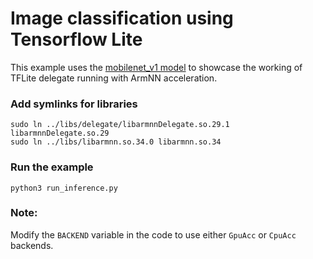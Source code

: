 # Image classification using Tensorflow Lite
This example uses the [mobilenet_v1 model](https://github.com/tensorflow/models/blob/master/research/slim/nets/mobilenet_v1.md) 
to showcase the working of TFLite delegate running with ArmNN acceleration.

### Add symlinks for libraries
```shell
sudo ln ../libs/delegate/libarmnnDelegate.so.29.1 libarmnnDelegate.so.29
sudo ln ../libs/libarmnn.so.34.0 libarmnn.so.34
```

### Run the example
```shell
python3 run_inference.py
```

### Note:
Modify the `BACKEND` variable in the code to use either `GpuAcc` or `CpuAcc` backends.
